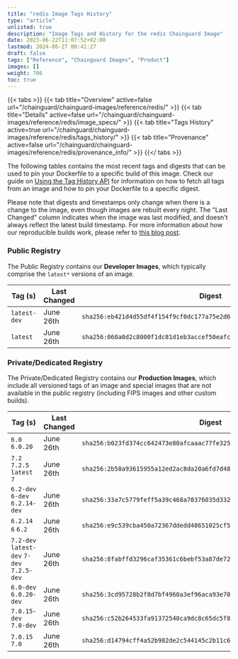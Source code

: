 ```yaml
---
title: "redis Image Tags History"
type: "article"
unlisted: true
description: "Image Tags and History for the redis Chainguard Image"
date: 2023-06-22T11:07:52+02:00
lastmod: 2024-06-27 00:41:27
draft: false
tags: ["Reference", "Chainguard Images", "Product"]
images: []
weight: 700
toc: true
---
```


{{< tabs >}}
{{< tab title="Overview" active=false url="/chainguard/chainguard-images/reference/redis/" >}}
{{< tab title="Details" active=false url="/chainguard/chainguard-images/reference/redis/image_specs/" >}}
{{< tab title="Tags History" active=true url="/chainguard/chainguard-images/reference/redis/tags_history/" >}}
{{< tab title="Provenance" active=false url="/chainguard/chainguard-images/reference/redis/provenance_info/" >}}
{{</ tabs >}}

The following tables contains the most recent tags and digests that can be used to pin your Dockerfile to a specific build of this image. Check our guide on [Using the Tag History API](/chainguard/chainguard-images/using-the-tag-history-api/) for information on how to fetch all tags from an image and how to pin your Dockerfile to a specific digest.

Please note that digests and timestamps only change when there is a change to the image, even though images are rebuilt every night. The "Last Changed" column indicates when the image was last modified, and doesn't always reflect the latest build timestamp. For more information about how our reproducible builds work, please refer to [this blog post](https://www.chainguard.dev/unchained/reproducing-chainguards-reproducible-image-builds).

### Public Registry
The Public Registry contains our **Developer Images**, which typically comprise the `latest*` versions of an image.

| Tag (s)       | Last Changed | Digest                                                                    |
|---------------|--------------|---------------------------------------------------------------------------|
|  `latest-dev` | June 26th    | `sha256:eb421d4d55df4f154f9cf0dc177a75e2d6cb072004adb06f3c2ffe8c49081293` |
|  `latest`     | June 26th    | `sha256:060a0d2c8000f1dc81d1eb3accef50eafc35d9e2584b08f997c532e0fc6178ee` |


### Private/Dedicated Registry
The Private/Dedicated Registry contains our **Production Images**, which include all versioned tags of an image and special images that are not available in the public registry (including FIPS images and other custom builds).

| Tag (s)                                     | Last Changed | Digest                                                                    |
|---------------------------------------------|--------------|---------------------------------------------------------------------------|
|  `6.0` `6.0.20`                             | June 26th    | `sha256:b023fd374cc642473e80afcaaac77fe3256bbe945ecf5aae39a305a5cccbf6e4` |
|  `7.2` `7.2.5` `latest` `7`                 | June 26th    | `sha256:2b58a93615955a12ed2ac8da20a6fd7d48768eb467ca3e012b56d4c1c3d57cc4` |
|  `6.2-dev` `6-dev` `6.2.14-dev`             | June 26th    | `sha256:33a7c5779feff5a39c468a70376035d332b806c303269e7249f30a8405ab2c69` |
|  `6.2.14` `6` `6.2`                         | June 26th    | `sha256:e9c539cba450a72367ddedd48651025cf5d5d11456faa5275718427ec09f187c` |
|  `7.2-dev` `latest-dev` `7-dev` `7.2.5-dev` | June 26th    | `sha256:8fabffd3296caf35361c6bebf53a87de729ffe22c76e8a367d231600c2fa69a7` |
|  `6.0-dev` `6.0.20-dev`                     | June 26th    | `sha256:3cd95728b2f8d7bf4960a3ef96aca93e7027aac09d4519944bb19b2068f4fc5b` |
|  `7.0.15-dev` `7.0-dev`                     | June 26th    | `sha256:c52b264533fa91372540ca9dc8c65dc5f82f8957ceef0e6ce4e0f7c56e586997` |
|  `7.0.15` `7.0`                             | June 26th    | `sha256:d14794cff4a52b982de2c544145c2b11c61afdb7564d834b43b2ccbb4f77f218` |

